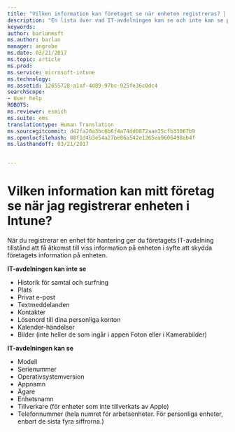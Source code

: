 ```yaml
---
title: "Vilken information kan företaget se när enheten registreras? | Microsoft Docs"
description: "En lista över vad IT-avdelningen kan se och inte kan se på den hanterade enheten."
keywords: 
author: barlanmsft
ms.author: barlan
manager: angrobe
ms.date: 03/21/2017
ms.topic: article
ms.prod: 
ms.service: microsoft-intune
ms.technology: 
ms.assetid: 12655728-a1af-4d89-97bc-925fe36c0dc4
searchScope:
- User help
ROBOTS: 
ms.reviewer: esmich
ms.suite: ems
translationtype: Human Translation
ms.sourcegitcommit: d42fa20a3bc6b6f4a74dd0872aae25cfb33067b9
ms.openlocfilehash: 88f1d4b3e54a27be86a542e1265ea9606498ab4f
ms.lasthandoff: 03/21/2017


---
```


# <a name="what-information-can-my-company-see-when-i-enroll-my-device-in-intune"></a>Vilken information kan mitt företag se när jag registrerar enheten i Intune?

När du registrerar en enhet för hantering ger du företagets IT-avdelning tillstånd att få åtkomst till viss information på enheten i syfte att skydda företagets information på enheten.

**IT-avdelningen kan inte se**

- Historik för samtal och surfning
-    Plats
- Privat e-post
- Textmeddelanden
- Kontakter
-    Lösenord till dina personliga konton
- Kalender-händelser
- Bilder (inte heller de som ingår i appen Foton eller i Kamerabilder)

**IT-avdelningen kan se**

-   Modell
-   Serienummer
-   Operativsystemversion
-   Appnamn
-   Ägare
-   Enhetsnamn
-   Tillverkare (för enheter som inte tillverkats av Apple)
-   Telefonnummer (hela numret för arbetsenheter. För personliga enheter, enbart de sista fyra siffrorna.)

